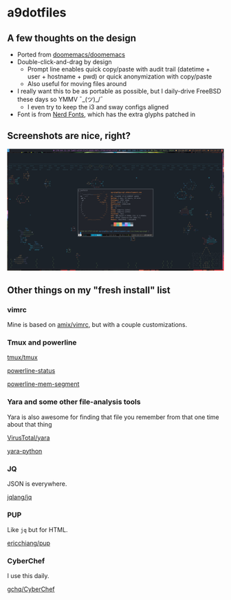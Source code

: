 # a9dotfiles

## A few thoughts on the design

* Ported from [doomemacs/doomemacs](https://github.com/doomemacs/doomemacs)
* Double-click-and-drag by design
  * Prompt line enables quick copy/paste with audit trail (datetime + user + hostname + pwd) or quick anonymization with copy/paste
  * Also useful for moving files around
* I really want this to be as portable as possible, but I daily-drive FreeBSD these days so YMMV ¯\_(ツ)_/¯
  * I even try to keep the i3 and sway configs aligned
* Font is from [Nerd Fonts](https://www.nerdfonts.com/), which has the extra glyphs patched in

## Screenshots are nice, right?

![scrot_20241017_171459.png](/scrot_20241017_171459.png)

## Other things on my "fresh install" list

### vimrc

Mine is based on [amix/vimrc](https://github.com/amix/vimrc), but with a couple customizations.

### Tmux and powerline

[tmux/tmux](https://github.com/tmux/tmux)

[powerline-status](https://pypi.org/project/powerline-status/)

[powerline-mem-segment](https://pypi.org/project/powerline-mem-segment/)

### Yara and some other file-analysis tools

Yara is also awesome for finding that file you remember from that one time about that thing

[VirusTotal/yara](https://github.com/VirusTotal/yara)

[yara-python](https://pypi.org/project/yara-python/)

### JQ

JSON is everywhere.

[jqlang/jq](https://github.com/jqlang/jq)

### PUP

Like `jq` but for HTML.

[ericchiang/pup](https://github.com/ericchiang/pup)

### CyberChef

I use this daily.

[gchq/CyberChef](https://github.com/gchq/CyberChef)
